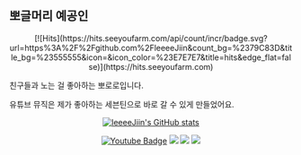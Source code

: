## 뽀글머리 예공인
<div align=center>
[![Hits](https://hits.seeyoufarm.com/api/count/incr/badge.svg?url=https%3A%2F%2Fgithub.com%2FleeeeJiin&count_bg=%2379C83D&title_bg=%23555555&icon=&icon_color=%23E7E7E7&title=hits&edge_flat=false)](https://hits.seeyoufarm.com)
  
   </div>
   
친구들과 노는 걸 좋아하는 뽀로로입니다. 

유튜브 뮤직은 제가 좋아하는 세븐틴으로 바로 갈 수 있게 만들었어요.
<div align=center>

[![leeeeJiin's GitHub stats](https://github-readme-stats.vercel.app/api?username=leeeeJiin)]([https://github.com/anuraghazra/github-readme-stats](https://github.com/leeeeJiin/leeeeJiin/blob/main/README.md))
 
[![Youtube Badge](https://img.shields.io/badge/Youtube-ff0000?style=flat-square&logo=youtube&link=https://www.youtube.com/c/kyleschool)](https://www.youtube.com/@2357LeeJiin) <a href=https://music.youtube.com/channel/UC0gpUnoyhu44aS3-NxYs7rg><img src="https://img.shields.io/badge/Youtube Music-FF0000?style=flat-square&logo=YouTube Music&logoColor=white"/></a> <a href=https://www.instagram.com/jiin0472/><img src="https://img.shields.io/badge/Instagram-E4405F?style=flat-square&logo=Instagram&logoColor=white"/></a> <a href=jiin0472@naver.comjiin0472@naver.com><img src="https://img.shields.io/badge/Naver Email-03C75A?style=flat-square&logo=Naver&logoColor=white"/></a>

  </div>



